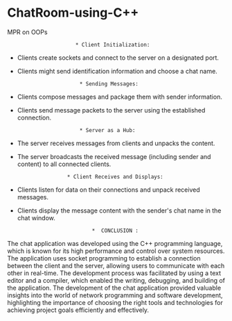 # ChatRoom-using-C++
MPR on OOPs 

                          * Client Initialization:
* Clients create sockets and connect to the server on a designated port.
* Clients might send identification information and choose a chat name.
 
                          * Sending Messages:
* Clients compose messages and package them with sender information.
* Clients send message packets to the server using the established connection.
 
                          * Server as a Hub:
* The server receives messages from clients and unpacks the content.
* The server broadcasts the received message (including sender and content) to all connected clients.
 
                      * Client Receives and Displays:
* Clients listen for data on their connections and unpack received messages.
* Clients display the message content with the sender's chat name in the chat window.
  
                              *  CONCLUSION :
  
The chat application was developed using the C++ programming language, which is known for its high performance and control over system resources. The application uses socket programming to establish a connection between the client and the server, allowing users to communicate with each other in real-time. The development process was facilitated by using a text editor and a compiler, which enabled the writing, debugging, and building of the application. 
The development of the chat application provided valuable insights into the world of network programming and software development, highlighting the importance of choosing the right tools and technologies for achieving project goals efficiently and effectively.
